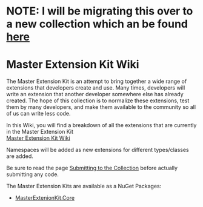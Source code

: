 # NOTE: I will be migrating this over to a new collection which an be found [here](https://github.com/jnhaffey/StACS.Core) 

# Master Extension Kit Wiki

The Master Extension Kit is an attempt to bring together a wide range of extensions that developers create and use.  Many times, developers will write an extension that another developer somewhere else has already created.  The hope of this collection is to normalize these extensions, test them by many developers, and make them available to the community so all of us can write less code.

In this Wiki, you will find a breakdown of all the extensions that are currently in the Master Extension Kit  
[Master Extension Kit Wiki](https://github.com/jnhaffey/MasterExtensionKit/wiki)

Namespaces will be added as new extensions for different types/classes are added.

Be sure to read the page [Submitting to the Collection](https://github.com/jnhaffey/MasterExtensionKit/wiki/Submitting-to-the-Collection) before actually submitting any code.

The Master Extension Kits are available as a NuGet Packages:
* [MasterExtenionKit.Core](https://www.nuget.org/packages/MasterExtensionKit.Core/2.0.0)

